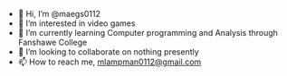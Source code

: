 - 👋 Hi, I’m @maegs0112
- 👀 I’m interested in video games
- 🌱 I’m currently learning Computer programming and Analysis through Fanshawe College
- 💞️ I’m looking to collaborate on nothing presently
- 📫 How to reach me, mlampman0112@gmail.com

<!---
maegs0112/maegs0112 is a ✨ special ✨ repository because its `README.md` (this file) appears on your GitHub profile.
You can click the Preview link to take a look at your changes.
--->
